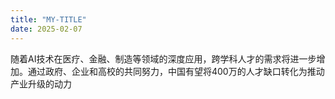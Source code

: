 ```yaml
---
title: "MY-TITLE"
date: 2025-02-07
---
```

随着AI技术在医疗、金融、制造等领域的深度应用，跨学科人才的需求将进一步增加。通过政府、企业和高校的共同努力，中国有望将400万的人才缺口转化为推动产业升级的动力
